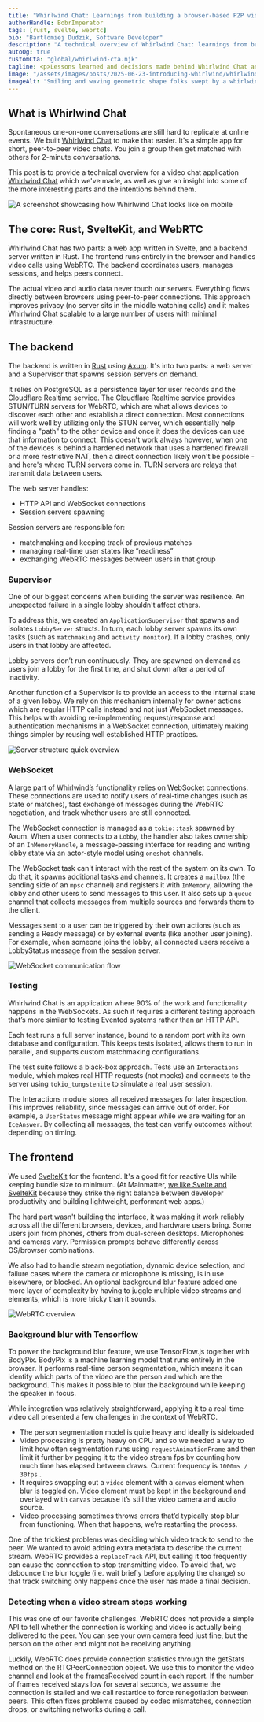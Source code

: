 ```yaml
---
title: "Whirlwind Chat: Learnings from building a browser-based P2P video chat"
authorHandle: BobrImperator
tags: [rust, svelte, webrtc]
bio: "Bartlomiej Dudzik, Software Developer"
description: "A technical overview of Whirlwind Chat: learnings from building a browser-based P2P video chat."
autoOg: true
customCta: "global/whirlwind-cta.njk"
tagline: <p>Lessons learned and decisions made behind Whirlwind Chat and its structure.</p>
image: "/assets/images/posts/2025-06-23-introducing-whirlwind/whirlwind-visual.jpg"
imageAlt: "Smiling and waving geometric shape folks swept by a whirlwind."
---
```


## What is Whirlwind Chat

Spontaneous one-on-one conversations are still hard to replicate at online events. We built [Whirlwind Chat](https://whirlwind.chat/) to make that easier. It's a simple app for short, peer-to-peer video chats. You join a group then get matched with others for 2-minute conversations.

This post is to provide a technical overview for a video chat application [Whirlwind Chat](https://whirlwind.chat/) which we've made, as well as give an insight into some of the more interesting parts and the intentions behind them.

![A screenshot showcasing how Whirlwind Chat looks like on mobile](/assets/images/posts/2025-06-23-introducing-whirlwind/mobile-screenshot.png)

## The core: Rust, SvelteKit, and WebRTC

Whirlwind Chat has two parts: a web app written in Svelte, and a backend server written in Rust. The frontend runs entirely in the browser and handles video calls using WebRTC. The backend coordinates users, manages sessions, and helps peers connect.

The actual video and audio data never touch our servers. Everything flows directly between browsers using peer-to-peer connections. This approach improves privacy (no server sits in the middle watching calls) and it makes Whirlwind Chat scalable to a large number of users with minimal infrastructure.

## The backend

The backend is written in [Rust](/rust-consulting/) using [Axum](https://docs.rs/axum/latest/axum/). It's into two parts: a web server and a Supervisor that spawns session servers on demand.

It relies on PostgreSQL as a persistence layer for user records and the Cloudflare Realtime service. The Cloudflare Realtime service provides STUN/TURN servers for WebRTC, which are what allows devices to discover each other and establish a direct connection. Most connections will work well by utilizing only the STUN server, which essentially help finding a "path" to the other device and once it does the devices can use that information to connect. This doesn't work always however, when one of the devices is behind a hardened network that uses a hardened firewall or a more restrictive NAT, then a direct connection likely won't be possible - and here's where TURN servers come in. TURN servers are relays that transmit data between users.

The web server handles:

- HTTP API and WebSocket connections
- Session servers spawning

Session servers are responsible for:

- matchmaking and keeping track of previous matches
- managing real-time user states like “readiness”
- exchanging WebRTC messages between users in that group

### Supervisor

One of our biggest concerns when building the server was resilience. An unexpected failure in a single lobby shouldn't affect others.

To address this, we created an `ApplicationSupervisor` that spawns and isolates `LobbyServer` structs. In turn, each lobby server spawns its own tasks (such as `matchmaking` and `activity monitor`). If a lobby crashes, only users in that lobby are affected.

Lobby servers don’t run continuously. They are spawned on demand as users join a lobby for the first time, and shut down after a period of inactivity.

Another function of a Supervisor is to provide an access to the internal state of a given lobby. We rely on this mechanism internally for owner actions which are regular HTTP calls instead and not just WebSocket messages. This helps with avoiding re-implementing request/response and authentication mechanisms in a WebSocket connection, ultimately making things simpler by reusing well established HTTP practices.

![Server structure quick overview](/assets/images/posts/2025-06-23-introducing-whirlwind/server-structure.png)

### WebSocket

A large part of Whirlwind’s functionality relies on WebSocket connections. These connections are used to notify users of real-time changes (such as state or matches), fast exchange of messages during the WebRTC negotiation, and track whether users are still connected.

The WebSocket connection is managed as a `tokio::task` spawned by Axum. When a user connects to a `Lobby`, the handler also takes ownership of an `InMemoryHandle`, a message-passing interface for reading and writing lobby state via an actor-style model using `oneshot` channels.

The WebSocket task can't interact with the rest of the system on its own. To do that, it spawns additional tasks and channels. It creates a `mailbox` (the sending side of an `mpsc` channel) and registers it with `InMemory`, allowing the lobby and other users to send messages to this user. It also sets up a `queue` channel that collects messages from multiple sources and forwards them to the client.

Messages sent to a user can be triggered by their own actions (such as sending a Ready message) or by external events (like another user joining). For example, when someone joins the lobby, all connected users receive a LobbyStatus message from the session server.

![WebSocket communication flow](/assets/images/posts/2025-06-23-introducing-whirlwind/websocket-overview.png)

### Testing

Whirlwind Chat is an application where 90% of the work and functionality happens in the WebSockets. As such it requires a different testing approach that’s more similar to testing Evented systems rather than an HTTP API.

Each test runs a full server instance, bound to a random port with its own database and configuration. This keeps tests isolated, allows them to run in parallel, and supports custom matchmaking configurations.

The test suite follows a black-box approach. Tests use an `Interactions` module, which makes real HTTP requests (not mocks) and connects to the server using `tokio_tungstenite` to simulate a real user session.

The Interactions module stores all received messages for later inspection. This improves reliability, since messages can arrive out of order. For example, a `UserStatus` message might appear while we are waiting for an `IceAnswer`. By collecting all messages, the test can verify outcomes without depending on timing.

## The frontend

We used [SvelteKit](https://svelte.dev/docs/kit/introduction) for the frontend. It's a good fit for reactive UIs while keeping bundle size to minimum. (At Mainmatter, [we like Svelte and SvelteKit](/svelte-consulting/) because they strike the right balance between developer productivity and building lightweight, performant web apps.)

The hard part wasn't building the interface, it was making it work reliably across all the different browsers, devices, and hardware users bring. Some users join from phones, others from dual-screen desktops. Microphones and cameras vary. Permission prompts behave differently across OS/browser combinations.

We also had to handle stream negotiation, dynamic device selection, and failure cases where the camera or microphone is missing, is in use elsewhere, or blocked. An optional background blur feature added one more layer of complexity by having to juggle multiple video streams and elements, which is more tricky than it sounds.

![WebRTC overview](/assets/images/posts/2025-06-23-introducing-whirlwind/webrtc-overview.png)

### Background blur with Tensorflow

To power the background blur feature, we use TensorFlow.js together with BodyPix. BodyPix is a machine learning model that runs entirely in the browser. It performs real-time person segmentation, which means it can identify which parts of the video are the person and which are the background. This makes it possible to blur the background while keeping the speaker in focus.

While integration was relatively straightforward, applying it to a real-time video call presented a few challenges in the context of WebRTC.

- The person segmentation model is quite heavy and ideally is sideloaded
- Video processing is pretty heavy on CPU and so we needed a way to limit how often segmentation runs using `requestAnimationFrame` and then limit it further by pegging it to the video stream fps by counting how much time has elapsed between draws. Current frequency is `1000ms / 30fps` .
- It requires swapping out a `video` element with a `canvas` element when blur is toggled on. Video element must be kept in the background and overlayed with `canvas` because it’s still the video camera and audio source.
- Video processing sometimes throws errors that’d typically stop blur from functioning. When that happens, we’re restarting the process.

One of the trickiest problems was deciding which video track to send to the peer. We wanted to avoid adding extra metadata to describe the current stream. WebRTC provides a `replaceTrack` API, but calling it too frequently can cause the connection to stop transmitting video. To avoid that, we debounce the blur toggle (i.e. wait briefly before applying the change) so that track switching only happens once the user has made a final decision.

### Detecting when a video stream stops working

This was one of our favorite challenges. WebRTC does not provide a simple API to tell whether the connection is working and video is actually being delivered to the peer. You can see your own camera feed just fine, but the person on the other end might not be receiving anything.

Luckily, WebRTC does provide connection statistics through the getStats method on the RTCPeerConnection object. We use this to monitor the video channel and look at the framesReceived count in each report. If the number of frames received stays low for several seconds, we assume the connection is stalled and we call restartIce to force renegotiation between peers. This often fixes problems caused by codec mismatches, connection drops, or switching networks during a call.
